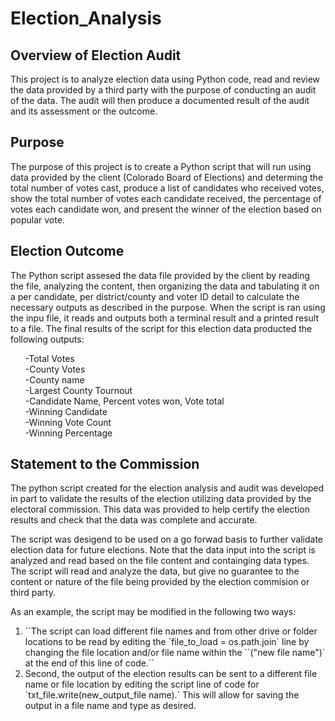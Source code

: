 # Election_Analysis

## Overview of Election Audit
This project is to analyze election data using Python code, read and review the data provided by a third party with the purpose of conducting an audit of the data.  The audit will then produce a documented result of the audit and its assessment or the outcome.

## Purpose
The purpose of this project is to create a Python script that will run using data provided by the client (Colorado Board of Elections) and determing the total number of votes cast, produce a list of candidates who received votes, show the total number of votes each candidate received, the percentage of votes each candidate won, and present the winner of the election based on popular vote. 

## Election Outcome
The Python script assesed the data file provided by the client by reading the file, analyzing the content, then organizing the data and tabulating it on a per candidate, per district/county and voter ID detail to calculate the necessary outputs as described in the purpose.  When the script is ran using the inpu file, it reads and outputs both a terminal result and a printed result to a file.  The final results of the script for this election data producted the following outputs:

<ul>
-Total Votes<br>
-County Votes<br>
-County name<br>
-Largest County Tournout<br>
-Candidate Name, Percent votes won, Vote total<br>
-Winning Candidate<br>
-Winning Vote Count<br>
 -Winning Percentage</li>
</ul>

## Statement to the Commission
The python script created for the election analysis and audit was developed in part to validate the results of the election utilizing data provided by the electoral commission.  This data was provided to help certify the election results and check that the data was complete and accurate.  

The script was desigend to be used on a go forwad basis to further validate election data for future elections.  Note that the data input into the script is analyzed and read based on the file content and containging data types.  The script will read and analyze the data, but give no guarantee to the content or nature of the file being provided by the election commision or third party.

As an example, the script may be modified in the following two ways:

<ol>
<li>``The script can load different file names and from other drive or folder locations to be read by editing the `file_to_load = os.path.join` line by changing the file location and/or file name within the ``("new file name")` at the end of this line of code.`` 

<li>Second, the output of the election results can be sent to a different file name or file location by editing the script line of code for `txt_file.write(new_output_file name).`  This will allow for saving the output in a file name and type as desired. </li>



